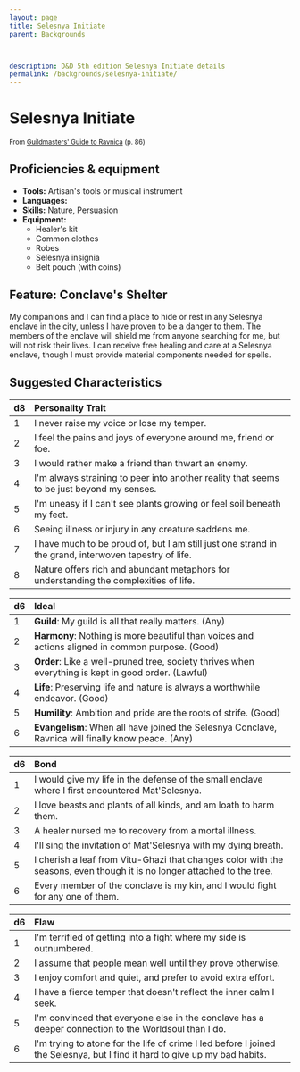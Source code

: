```yaml
---
layout: page
title: Selesnya Initiate
parent: Backgrounds



description: D&D 5th edition Selesnya Initiate details
permalink: /backgrounds/selesnya-initiate/
---
```

# Selesnya Initiate

<small>From <a target="_blank" href="https://dnd.wizards.com/products/tabletop-games/rpg-products/guildmasters-guide-ravnica">Guildmasters' Guide to Ravnica</a> (p. 86)</small>

## Proficiencies & equipment

- **Tools:** Artisan's tools or musical instrument
- **Languages:** 
- **Skills:** Nature, Persuasion
- **Equipment:** 
  - Healer's kit
  - Common clothes
  - Robes
  - Selesnya insignia
  - Belt pouch (with coins)

## Feature: Conclave's Shelter


My companions and I can find a place to hide or rest in any Selesnya enclave in the city, unless I have proven to be a danger to them. The members of the enclave will shield me from anyone searching for me, but will not risk their lives. I can receive free healing and care at a Selesnya enclave, though I must provide material components needed for spells.

## Suggested Characteristics


| d8 | Personality Trait |
|:----------------------------|:------------------|
| 1 | I never raise my voice or lose my temper. |
| 2 | I feel the pains and joys of everyone around me, friend or foe. |
| 3 | I would rather make a friend than thwart an enemy. |
| 4 | I'm always straining to peer into another reality that seems to be just beyond my senses. |
| 5 | I'm uneasy if I can't see plants growing or feel soil beneath my feet. |
| 6 | Seeing illness or injury in any creature saddens me. |
| 7 | I have much to be proud of, but I am still just one strand in the grand, interwoven tapestry of life. |
| 8 | Nature offers rich and abundant metaphors for understanding the complexities of life. |

| d6 | Ideal |
|:----------------------------|:------|
| 1 | **Guild**: My guild is all that really matters. (Any) |
| 2 | **Harmony**: Nothing is more beautiful than voices and actions aligned in common purpose. (Good) |
| 3 | **Order**: Like a well-pruned tree, society thrives when everything is kept in good order. (Lawful) |
| 4 | **Life**: Preserving life and nature is always a worthwhile endeavor. (Good) |
| 5 | **Humility**: Ambition and pride are the roots of strife. (Good) |
| 6 | **Evangelism**: When all have joined the Selesnya Conclave, Ravnica will finally know peace. (Any) |

| d6 | Bond |
|:----------------------------|:------------------|
| 1 | I would give my life in the defense of the small enclave where I first encountered Mat'Selesnya. |
| 2 | I love beasts and plants of all kinds, and am loath to harm them. |
| 3 | A healer nursed me to recovery from a mortal illness. |
| 4 | I'll sing the invitation of Mat'Selesnya with my dying breath. |
| 5 | I cherish a leaf from Vitu-Ghazi that changes color with the seasons, even though it is no longer attached to the tree. |
| 6 | Every member of the conclave is my kin, and I would fight for any one of them. |

| d6 | Flaw |
|:----------------------------|:------------------|
| 1 | I'm terrified of getting into a fight where my side is outnumbered. |
| 2 | I assume that people mean well until they prove otherwise. |
| 3 | I enjoy comfort and quiet, and prefer to avoid extra effort. |
| 4 | I have a fierce temper that doesn't reflect the inner calm I seek. |
| 5 | I'm convinced that everyone else in the conclave has a deeper connection to the Worldsoul than I do. |
| 6 | I'm trying to atone for the life of crime I led before I joined the Selesnya, but I find it hard to give up my bad habits. |